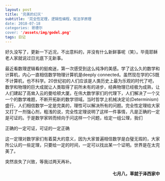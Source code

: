```yaml
---
layout: post
title: '完美的幻灭'
subtitle: '完全性定理，逻辑性编程，宪法学原理
date: 2018-07-18
categories: 哥德尔
cover: '/assets/img/godel.png'
tags: 日记
---
```

好久没写了，更新一下近况，不出意料的，并没有什么新鲜事呢（笑）。毕竟耶稣老人家就说过日光底下无新事。

最近看数理逻辑看的挺痴迷，第一次感受到这么纯净的美感。学了这么久的数学和计算机，内心一直相信数学物理计算机是deeply connected。虽然现在学的CS既不计算机，也不科学。20世纪初的人们应该是人类历史上最为乐观的时代了吧，数学和物理的巨大成就让人类取得了前所未有的进步，经典物理已经极为成熟，让人们建起了高耸入云的曼哈顿大厦。在伟大数学家们的代理下，人们解决了一个又一个的数学难题，不断开拓新的数学领域。当时哲学上机械决定论(Determinism)盛行，人们相信数学一定是完美的，理性可以解决所有的问题。完全性定理给大家又打了一剂强心剂，粗浅的说，完全性定理说明了这样一件事情，凡是正确的一定是可证的。于是数学家转而倾向于问这样一个问题，给定一组公理，我们

<p class='quote'>
正确的一定可证，可证的一定正确
</p>

这一定理对数学家们有着莫大的意义，因为大家普遍相信数学是白璧无瑕的，大家所公认的一些定理，只要给一定的时间，一定可以找出某一个证明。世界是在太完美了。

突然丧失了兴致，等我过两天再补。
<h4 style='text-align:right'>七月八，草就于泽西家中</h4>
